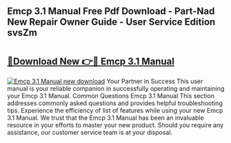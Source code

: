 ## Emcp 3.1 Manual Free Pdf Download - Part-Nad New Repair Owner Guide - User Service Edition svsZm

# <h2><a href="http://bc21632.oget.top/?id=Emcp+3.1+Manual">🔗Download New 👉🔴 Emcp 3.1 Manual</a></h2>

[![Emcp 3.1 Manual new download](https://i.imgur.com/5g1atiW.png)](http://bc21632.oget.top/?id=Emcp+3.1+Manual)
Your Partner in Success This user manual is your reliable companion in successfully operating and maintaining your Emcp 3.1 Manual. Common Questions Emcp 3.1 Manual This section addresses commonly asked questions and provides helpful troubleshooting tips. Experience the efficiency of list of features while using your new Emcp 3.1 Manual. We trust that the Emcp 3.1 Manual has been an invaluable resource in your efforts to master your new product. Should you require any assistance, our customer service team is at your disposal.
